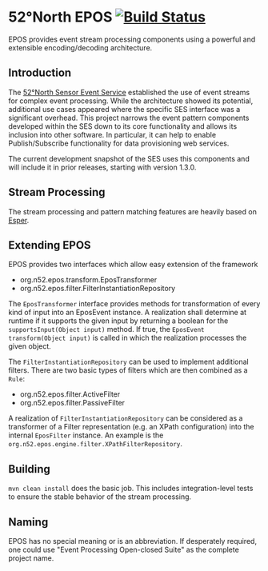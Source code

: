 # 52°North EPOS [![Build Status](https://travis-ci.org/52North/epos.png?branch=master)](https://travis-ci.org/52North/epos)

EPOS provides event stream processing components using a powerful and
extensible encoding/decoding architecture.

## Introduction

The [52°North Sensor Event Service](https://github.com/52North/SES)
established the use of event streams
for complex event processing. While the architecture showed its
potential, additional use cases appeared where the specific SES
interface was a significant overhead. This project narrows the event
pattern components developed within the SES down to its core
functionality and allows its inclusion into other software. In
particular, it can help to enable Publish/Subscribe functionality for
data provisioning web services.

The current development snapshot of the SES uses this components and
will include it in prior releases, starting with version 1.3.0.

## Stream Processing

The stream processing and pattern matching features are heavily based on 
[Esper](http://esper.codehaus.org/).

## Extending EPOS

EPOS provides two interfaces which allow easy extension of the framework

 * org.n52.epos.transform.EposTransformer
 * org.n52.epos.filter.FilterInstantiationRepository
 
The `EposTransformer` interface provides methods for transformation of
every kind of input into an EposEvent instance. A realization shall
determine at runtime if it supports the given input by returning a
boolean for  the ` supportsInput(Object input)` method. If true, the
`EposEvent transform(Object input)` is called in which the realization
processes the given object.

The `FilterInstantiationRepository` can be used to implement additional
filters. There are two basic types of filters which are then combined as
a `Rule`:

 * org.n52.epos.filter.ActiveFilter
 * org.n52.epos.filter.PassiveFilter

A realization of `FilterInstantiationRepository` can be considered as a
transformer of a Filter representation (e.g. an XPath configuration)
into the internal `EposFilter` instance. An example is the
`org.n52.epos.engine.filter.XPathFilterRepository`. 

## Building

`mvn clean install` does the basic job. This includes integration-level
tests to ensure the stable behavior of the stream processing.

## Naming

EPOS has no special meaning or is an abbreviation. If desperately
required, one could use "Event Processing Open-closed Suite" as the
complete project name.
